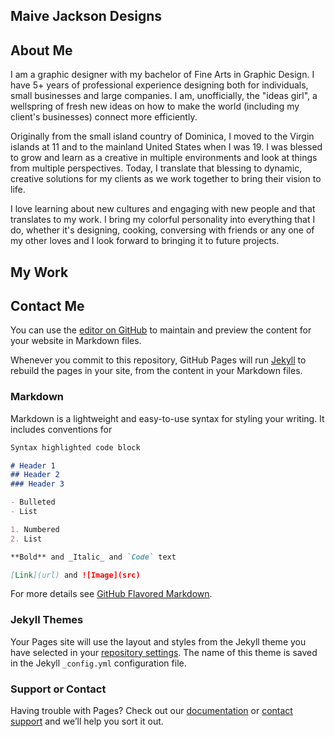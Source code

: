 ## Maive Jackson Designs



## About Me
I am a graphic designer with my bachelor of Fine Arts in Graphic Design. I have 5+ years of professional experience designing both for individuals, small businesses and large companies. I am, unofficially, the "ideas girl", a wellspring of fresh new ideas on how to make the world (including my client's businesses) connect more efficiently. 

Originally from the small island country of Dominica, I moved to the Virgin islands at 11 and to the mainland United States when I was 19. I was blessed to grow and learn as a creative in multiple environments and look at things from multiple perspectives. Today, I translate that blessing to dynamic, creative solutions for my clients as we work together to bring their vision to life.

I love learning about new cultures and engaging with new people and that translates to my work. I bring my colorful personality into everything that I do, whether it's designing, cooking, conversing with friends or any one of my other loves and I look forward to bringing it to future projects. 




## My Work

##  Contact Me

You can use the [editor on GitHub](https://github.com/maivej/Maive-Jackson/edit/master/index.md) to maintain and preview the content for your website in Markdown files.

Whenever you commit to this repository, GitHub Pages will run [Jekyll](https://jekyllrb.com/) to rebuild the pages in your site, from the content in your Markdown files.

### Markdown

Markdown is a lightweight and easy-to-use syntax for styling your writing. It includes conventions for

```markdown
Syntax highlighted code block

# Header 1
## Header 2
### Header 3

- Bulleted
- List

1. Numbered
2. List

**Bold** and _Italic_ and `Code` text

[Link](url) and ![Image](src)
```

For more details see [GitHub Flavored Markdown](https://guides.github.com/features/mastering-markdown/).

### Jekyll Themes

Your Pages site will use the layout and styles from the Jekyll theme you have selected in your [repository settings](https://github.com/maivej/Maive-Jackson/settings). The name of this theme is saved in the Jekyll `_config.yml` configuration file.

### Support or Contact

Having trouble with Pages? Check out our [documentation](https://help.github.com/categories/github-pages-basics/) or [contact support](https://github.com/contact) and we’ll help you sort it out.
